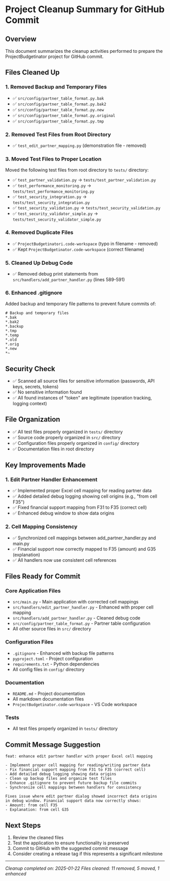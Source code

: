 # Project Cleanup Summary for GitHub Commit

## Overview
This document summarizes the cleanup activities performed to prepare the ProjectBudgetinator project for GitHub commit.

## Files Cleaned Up

### 1. Removed Backup and Temporary Files
- ✅ `src/config/partner_table_format.py.bak`
- ✅ `src/config/partner_table_format.py.bak2`
- ✅ `src/config/partner_table_format.py.new`
- ✅ `src/config/partner_table_format.py.original`
- ✅ `src/config/partner_table_format.py.tmp`

### 2. Removed Test Files from Root Directory
- ✅ `test_edit_partner_mapping.py` (demonstration file - removed)

### 3. Moved Test Files to Proper Location
Moved the following test files from root directory to `tests/` directory:
- ✅ `test_partner_validation.py` → `tests/test_partner_validation.py`
- ✅ `test_performance_monitoring.py` → `tests/test_performance_monitoring.py`
- ✅ `test_security_integration.py` → `tests/test_security_integration.py`
- ✅ `test_security_validation.py` → `tests/test_security_validation.py`
- ✅ `test_security_validator_simple.py` → `tests/test_security_validator_simple.py`

### 4. Removed Duplicate Files
- ✅ `ProjectBudgetinatori.code-workspace` (typo in filename - removed)
- ✅ Kept `ProjectBudgetinator.code-workspace` (correct filename)

### 5. Cleaned Up Debug Code
- ✅ Removed debug print statements from `src/handlers/add_partner_handler.py` (lines 589-591)

### 6. Enhanced .gitignore
Added backup and temporary file patterns to prevent future commits of:
```
# Backup and temporary files
*.bak
*.bak2
*.backup
*.tmp
*.temp
*.old
*.orig
*.new
*~
```

## Security Check
- ✅ Scanned all source files for sensitive information (passwords, API keys, secrets, tokens)
- ✅ No sensitive information found
- ✅ All found instances of "token" are legitimate (operation tracking, logging context)

## File Organization
- ✅ All test files properly organized in `tests/` directory
- ✅ Source code properly organized in `src/` directory
- ✅ Configuration files properly organized in `config/` directory
- ✅ Documentation files in root directory

## Key Improvements Made

### 1. Edit Partner Handler Enhancement
- ✅ Implemented proper Excel cell mapping for reading partner data
- ✅ Added detailed debug logging showing cell origins (e.g., "from cell F35")
- ✅ Fixed financial support mapping from F31 to F35 (correct cell)
- ✅ Enhanced debug window to show data origins

### 2. Cell Mapping Consistency
- ✅ Synchronized cell mappings between add_partner_handler.py and main.py
- ✅ Financial support now correctly mapped to F35 (amount) and G35 (explanation)
- ✅ All handlers now use consistent cell references

## Files Ready for Commit

### Core Application Files
- `src/main.py` - Main application with corrected cell mappings
- `src/handlers/edit_partner_handler.py` - Enhanced with proper cell mapping
- `src/handlers/add_partner_handler.py` - Cleaned debug code
- `src/config/partner_table_format.py` - Partner table configuration
- All other source files in `src/` directory

### Configuration Files
- `.gitignore` - Enhanced with backup file patterns
- `pyproject.toml` - Project configuration
- `requirements.txt` - Python dependencies
- All config files in `config/` directory

### Documentation
- `README.md` - Project documentation
- All markdown documentation files
- `ProjectBudgetinator.code-workspace` - VS Code workspace

### Tests
- All test files properly organized in `tests/` directory

## Commit Message Suggestion
```
feat: enhance edit partner handler with proper Excel cell mapping

- Implement proper cell mapping for reading/writing partner data
- Fix financial support mapping from F31 to F35 (correct cell)
- Add detailed debug logging showing data origins
- Clean up backup files and organize test files
- Enhance .gitignore to prevent future backup file commits
- Synchronize cell mappings between handlers for consistency

Fixes issue where edit partner dialog showed incorrect data origins
in debug window. Financial support data now correctly shows:
- Amount: from cell F35
- Explanation: from cell G35
```

## Next Steps
1. Review the cleaned files
2. Test the application to ensure functionality is preserved
3. Commit to GitHub with the suggested commit message
4. Consider creating a release tag if this represents a significant milestone

---
*Cleanup completed on: 2025-01-22*
*Files cleaned: 11 removed, 5 moved, 1 enhanced*